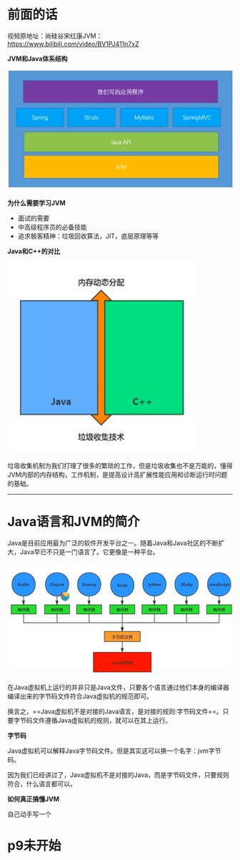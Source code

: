 # 前面的话

视频原地址：尚硅谷宋红康JVM：https://www.bilibili.com/video/BV1PJ411n7xZ



**JVM和Java体系结构**

![1591259514415](jvm.assets/1591259514415.png)

**为什么需要学习JVM**

- 面试的需要
- 中高级程序员的必备技能
- 追求极客精神：垃圾回收算法，JIT，底层原理等等



**Java和C++的对比**

![1591260201244](jvm.assets/1591260201244.png)

垃圾收集机制为我们打理了很多的繁琐的工作，但是垃圾收集也不是万能的，懂得JVM内部的内存结构，工作机制，是提高设计高扩展性能应用和诊断运行时问题的基础。

---

# Java语言和JVM的简介

Java是目前应用最为广泛的软件开发平台之一。随着Java和Java社区的不断扩大，Java早已不只是一门语言了。它更像是一种平台。



![1591261807617](jvm.assets/1591261807617.png)

在Java虚拟机上运行的并非只是Java文件，只要各个语言通过他们本身的编译器编译出来的字节码文件符合Java虚拟机的规范即可。

换言之，==Java虚拟机不是对接的Java语言，是对接的规则:字节码文件==。只要字节码文件遵循Java虚拟机的规则，就可以在其上运行。





**字节码**

Java虚拟机可以解释Java字节码文件。但是其实这可以换一个名字：jvm字节码。

因为我们已经讲过了，Java虚拟机不是对接的Java，而是字节码文件，只要规则符合，什么语言都可以。



**如何真正搞懂JVM**

自己动手写一个



# p9未开始